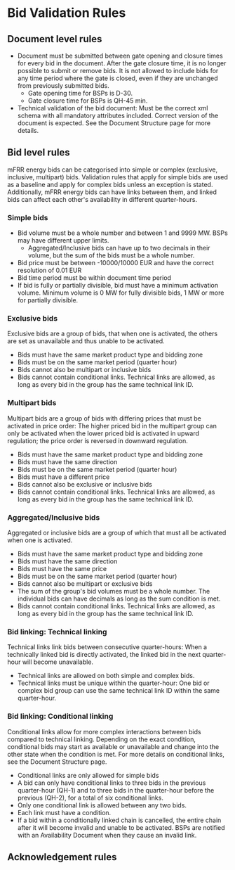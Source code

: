 # Bid Validation Rules
## Document level rules
* Document must be submitted between gate opening and closure times for every bid in the document. After the gate closure time, it is no longer possible to submit or remove bids. It is not allowed to include bids for any time period where the gate is closed, even if they are unchanged from previously submitted bids.
    * Gate opening time for BSPs is D-30.
    * Gate closure time for BSPs is QH-45 min.
* Technical validation of the bid document: Must be the correct xml schema with all mandatory attributes included. Correct version of the document is expected. See the Document Structure page for more details.
## Bid level rules
mFRR energy bids can be categorised into simple or complex (exclusive, inclusive, multipart) bids. Validation rules that apply for simple bids are used as a baseline and apply for complex bids unless an exception is stated. Additionally, mFRR energy bids can have links between them, and linked bids can affect each other's availability in different quarter-hours.
### Simple bids
* Bid volume must be a whole number and between 1 and 9999 MW. BSPs may have different upper limits.
    * Aggregated/Inclusive bids can have up to two decimals in their volume, but the sum of the bids must be a whole number.
* Bid price must be between -10000/10000 EUR and have the correct resolution of 0.01 EUR
* Bid time period must be within document time period
* If bid is fully or partially divisible, bid must have a minimum activation volume. Minimum volume is 0 MW for fully divisible bids, 1 MW or more for partially divisible.
### Exclusive bids
Exclusive bids are a group of bids, that when one is activated, the others are set as unavailable and thus unable to be activated.
* Bids must have the same market product type and bidding zone
* Bids must be on the same market period (quarter hour)
* Bids cannot also be multipart or inclusive bids
* Bids cannot contain conditional links. Technical links are allowed, as long as every bid in the group has the same technical link ID.
### Multipart bids
Multipart bids are a group of bids with differing prices that must be activated in price order: The higher priced bid in the multipart group can only be activated when the lower priced bid is activated in upward regulation; the price order is reversed in downward regulation.
* Bids must have the same market product type and bidding zone
* Bids must have the same direction
* Bids must be on the same market period (quarter hour)
* Bids must have a different price
* Bids cannot also be exclusive or inclusive bids
* Bids cannot contain conditional links. Technical links are allowed, as long as every bid in the group has the same technical link ID.
### Aggregated/Inclusive bids
Aggregated or inclusive bids are a group of which that must all be activated when one is activated.
* Bids must have the same market product type and bidding zone
* Bids must have the same direction
* Bids must have the same price
* Bids must be on the same market period (quarter hour)
* Bids cannot also be multipart or exclusive bids
* The sum of the group's bid volumes must be a whole number. The individual bids can have decimals as long as the sum condition is met.
* Bids cannot contain conditional links. Technical links are allowed, as long as every bid in the group has the same technical link ID.
### Bid linking: Technical linking
Technical links link bids between consecutive quarter-hours: When a technically linked bid is directly activated, the linked bid in the next quarter-hour will become unavailable.
* Technical links are allowed on both simple and complex bids.
* Technical links must be unique within the quarter-hour: One bid or complex bid group can use the same technical link ID within the same quarter-hour.
### Bid linking: Conditional linking
Conditional links allow for more complex interactions between bids compared to technical linking. Depending on the exact condition, conditional bids may start as available or unavailable and change into the other state when the condition is met. For more details on conditional links, see the Document Structure page.
* Conditional links are only allowed for simple bids
* A bid can only have conditional links to three bids in the previous quarter-hour (QH-1) and to three bids in the quarter-hour before the previous (QH-2), for a total of six conditional links.
* Only one conditional link is allowed between any two bids.
* Each link must have a condition.
* If a bid within a conditionally linked chain is cancelled, the entire chain after it will become invalid and unable to be activated. BSPs are notified with an Availability Document when they cause an invalid link.
## Acknowledgement rules
